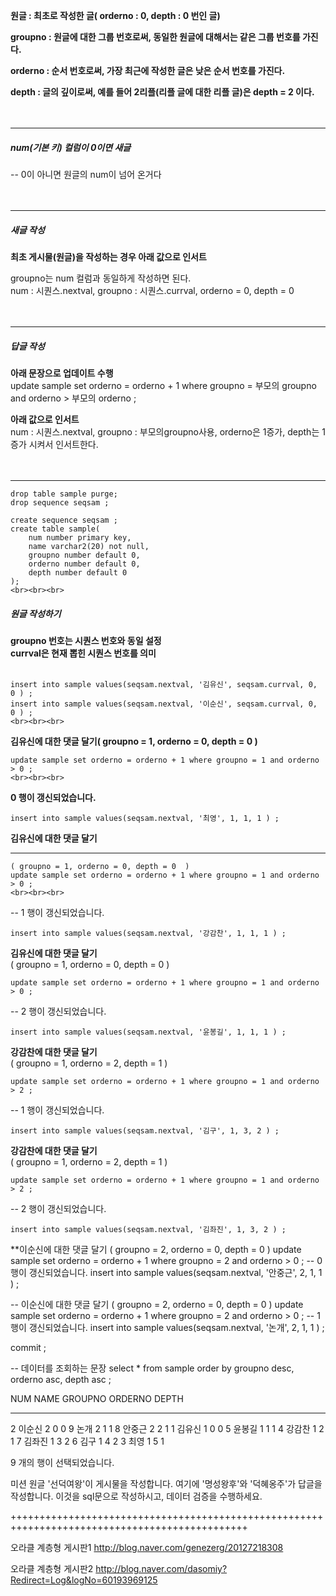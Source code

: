 **원글 : 최초로 작성한 글( orderno : 0, depth : 0 번인 글)**<br>

**groupno : 원글에 대한 그룹 번호로써, 동일한 원글에 대해서는 같은 그룹 번호를 가진다.**<br>

**orderno : 순서 번호로써, 가장 최근에 작성한 글은 낮은 순서 번호를 가진다.**<br>

**depth : 글의 깊이로써, 예를 들어 2리플(리플 글에 대한 리플 글)은 depth = 2 이다.**<br><br><br>

---

##### num(기본 키) 컬럼이 0이면 새글<br>
-- 0이 아니면 원글의 num이 넘어 온거다<br><br><br>

---

##### 새글 작성<br>
**최초 게시물(원글)을 작성하는 경우 아래 값으로 인서트**<br>

groupno는 num 컬럼과 동일하게 작성하면 된다.<br>
num : 시퀀스.nextval, groupno : 시퀀스.currval, orderno = 0, depth = 0<br><br><br>

---

##### 답글 작성<br>
**아래 문장으로 업데이트 수행**<br>
update sample set orderno = orderno + 1 where groupno = 부모의 groupno and orderno > 부모의 orderno ;<br> 

**아래 값으로 인서트**<br>
num : 시퀀스.nextval, groupno : 부모의groupno사용, orderno은 1증가, depth는 1증가 시켜서 인서트한다.<br><br><br>

---
~~~
drop table sample purge;	
drop sequence seqsam ;

create sequence seqsam ;
create table sample(
	num number primary key,
	name varchar2(20) not null,
	groupno number default 0,
	orderno number default 0,
	depth number default 0
);
<br><br><br>
~~~

##### 원글 작성하기<br>
**groupno 번호는 시퀀스 번호와 동일 설정**<br>
**currval은 현재 뽑힌 시퀀스 번호를 의미**<br>
<br>

~~~
insert into sample values(seqsam.nextval, '김유신', seqsam.currval, 0, 0 ) ;
insert into sample values(seqsam.nextval, '이순신', seqsam.currval, 0, 0 ) ;
<br><br><br>
~~~

**김유신에 대한 댓글 달기( groupno = 1, orderno = 0, depth = 0  )**<br>

~~~
update sample set orderno = orderno + 1 where groupno = 1 and orderno > 0 ;
<br><br><br>
~~~
 
**0 행이 갱신되었습니다.**<br>

~~~
insert into sample values(seqsam.nextval, '최영', 1, 1, 1 ) ;
~~~

**김유신에 대한 댓글 달기**<br>

---

~~~
( groupno = 1, orderno = 0, depth = 0  )
update sample set orderno = orderno + 1 where groupno = 1 and orderno > 0 ;
<br><br><br>
~~~ 

-- 1 행이 갱신되었습니다.


~~~
insert into sample values(seqsam.nextval, '강감찬', 1, 1, 1 ) ;
~~~


**김유신에 대한 댓글 달기**<br>
( groupno = 1, orderno = 0, depth = 0 )<br>

~~~
update sample set orderno = orderno + 1 where groupno = 1 and orderno > 0 ; 
~~~

-- 2 행이 갱신되었습니다.

~~~
insert into sample values(seqsam.nextval, '윤봉길', 1, 1, 1 ) ;
~~~

**강감찬에 대한 댓글 달기**<br>
( groupno = 1, orderno = 2, depth = 1  )<br>

~~~
update sample set orderno = orderno + 1 where groupno = 1 and orderno > 2 ;
~~~
 
-- 1 행이 갱신되었습니다.

~~~
insert into sample values(seqsam.nextval, '김구', 1, 3, 2 ) ;
~~~

**강감찬에 대한 댓글 달기**<br>
( groupno = 1, orderno = 2, depth = 1 )<br>

~~~
update sample set orderno = orderno + 1 where groupno = 1 and orderno > 2 ;
~~~
 
-- 2 행이 갱신되었습니다.

~~~
insert into sample values(seqsam.nextval, '김좌진', 1, 3, 2 ) ;
~~~

**이순신에 대한 댓글 달기
( groupno = 2, orderno = 0, depth = 0  )
update sample set orderno = orderno + 1 where groupno = 2 and orderno > 0 ; 
-- 0 행이 갱신되었습니다.
insert into sample values(seqsam.nextval, '안중근', 2, 1, 1 ) ;

-- 이순신에 대한 댓글 달기
( groupno = 2, orderno = 0, depth = 0  )
update sample set orderno = orderno + 1 where groupno = 2 and orderno > 0 ; 
-- 1 행이 갱신되었습니다.
insert into sample values(seqsam.nextval, '논개', 2, 1, 1 ) ;


commit ;

-- 데이터를 조회하는 문장
select * from sample
order by groupno desc, orderno asc, depth asc ;


NUM NAME            GROUPNO    ORDERNO      DEPTH
---------- ------------ ---------- ---------- ----------
2 이순신                2          0          0
9 논개                2          1          1
8 안중근                2          2          1
1 김유신                1          0          0
5 윤봉길                1          1          1
4 강감찬                1          2          1
7 김좌진              1          3          2
6 김구              1          4          2
3 최영                1          5          1


9 개의 행이 선택되었습니다.



미션
원글 '선덕여왕'이 게시물을 작성합니다.
여기에 '명성왕후'와 '덕혜옹주'가 답글을 작성합니다.
이것을 sql문으로 작성하시고, 데이터 검증을 수행하세요.

+++++++++++++++++++++++++++++++++++++++++++++++++++++++++++++++++++++++++++++++++++++++++++++++




오라클 계층형 게시판1
http://blog.naver.com/genezerg/20127218308

오라클 계층형 게시판2 
http://blog.naver.com/dasomiy?Redirect=Log&logNo=60193969125